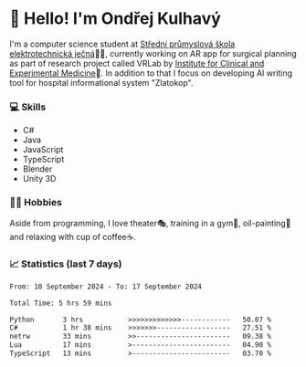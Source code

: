 # 👋 Hello! I'm Ondřej Kulhavý

I'm a computer science student at [Střední průmyslová škola elektrotechnická ječná](https://www.spsejecna.cz/)👨‍🎓, currently working on AR app for surgical planning as part of research project called VRLab by [Institute for Clinical and Experimental Medicine](https://www.ikem.cz/en/)🏥.
In addition to that I focus on developing AI writing tool for hospital informational system "Zlatokop".

### 💻 Skills
- C#
- Java
- JavaScript
- TypeScript
- Blender
- Unity 3D

### 🏋️‍♂️ Hobbies

Aside from programming, I love theater🎭, training in a gym💪, oil-painting🎨 and relaxing with cup of coffee☕.
### 📈 Statistics (last 7 days)
<!--START_SECTION:waka-->

```txt
From: 10 September 2024 - To: 17 September 2024

Total Time: 5 hrs 59 mins

Python       3 hrs           >>>>>>>>>>>>>------------   50.07 %
C#           1 hr 38 mins    >>>>>>>------------------   27.51 %
netrw        33 mins         >>-----------------------   09.38 %
Lua          17 mins         >------------------------   04.90 %
TypeScript   13 mins         >------------------------   03.70 %
```

<!--END_SECTION:waka-->



